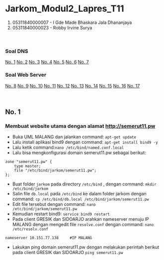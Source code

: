 # Jarkom_Modul2_Lapres_T11

1. 05311840000007 - I Gde Made Bhaskara Jala Dhananjaya
2. 05311840000023 - Robby Irvine Surya
</br></br></br>

### Soal DNS
[No. 1](#1)
[No. 2](#2)
[No. 3](#3)
[No. 4](#4)
[No. 5](#5)
[No. 6](#6)
[No. 7](#7)
### Soal Web Server
[No. 8](#8)
[No. 9](#9)
[No. 10](#10)
[No. 11](#11)
[No. 12](#12)
[No. 13](#13)
[No. 14](#14)
[No. 15](#15)
[No. 16](#16)
[No. 17](#17)
</br></br></br>

<a name="1"></a>
## No. 1
### Membuat website utama dengan alamat http://semerut11.pw
- Buka UML MALANG dan jalankan command: ```apt-get update```
- Lalu install aplikasi bind9 dengan command: ```apt-get install bind9 -y```
- Lalu ketik command:```nano /etc/bind/named.conf.local```
- Lalu bisa mengkonfigurasi domain semerut11.pw sebagai berikut:
```
zone "semerut11.pw" {
	type master;
	file "/etc/bind/jarkom/semerut11.pw";
};
```
- Buat folder ```jarkom``` pada directory ```/etc/bind``` , dengan command: ```mkdir /etc/bind/jarkom```
- Salin file ```db.local``` pada ```/etc/bind``` ke dalam  folder jarkom dengan command: ```cp /etc/bind/db.local /etc/bind/jarkom/semerut11.pw```
- Edit file tersebut dengan command: ```nano /etc/bind/jarkom/semerut11.pw```
- Kemudian restart bind9: ```service bind9 restart```
- Pada client GRESIK dan SIDOARJO arahkan nameserver menuju IP MALANG dengan mengedit file ```resolve.conf``` dengan command: ```nano /etc/resolv.conf```
```
nameserver 10.151.77.138     #IP MALANG
```
- Lakukan ping domain semerut11.pw dengan melakukan perintah berikut pada client GRESIK dan SIDOARJO ```ping semerut11.pw```
</br></br></br>
